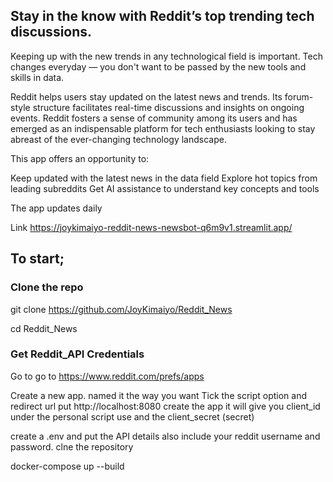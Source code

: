 ## Stay in the know with Reddit’s top trending tech discussions.
Keeping up with the new trends in any technological field is important. Tech changes everyday — you don't want to be passed by the new tools and skills in data.

Reddit helps users stay updated on the latest news and trends. Its forum-style structure facilitates real-time discussions and insights on ongoing events. Reddit fosters a sense of community among its users and has emerged as an indispensable platform for tech enthusiasts looking to stay abreast of the ever-changing technology landscape.

This app offers an opportunity to:

Keep updated with the latest news in the data field
Explore hot topics from leading subreddits
Get AI assistance to understand key concepts and tools

The app updates daily

Link https://joykimaiyo-reddit-news-newsbot-q6m9v1.streamlit.app/

## To start;
### Clone the repo
git clone https://github.com/JoyKimaiyo/Reddit_News

cd Reddit_News

### Get Reddit_API Credentials

Go to go to https://www.reddit.com/prefs/apps 

Create a new app. named it the way you want 
Tick the script option and redirect url put http://localhost:8080 
create the app 
it will give you client_id under the personal script use and the client_secret (secret) 

create a .env and put the API details also include your reddit username and password.
clne the repository


docker-compose up --build